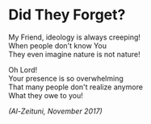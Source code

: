 # Did They Forget?

My Friend, ideology is always creeping!<br />
When people don't know You<br />
They even imagine nature is not nature!

Oh Lord!<br />
Your presence is so overwhelming<br />
That many people don't realize anymore<br />
What they owe to you!

*(Al-Zeituni, November 2017)*